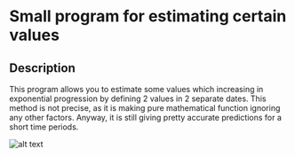 # Small program for estimating certain values

## Description
This program allows you to estimate some values which increasing in exponential progression by defining 2 values in 2 separate dates. This method is not precise, as it is making pure mathematical function ignoring any other factors. Anyway, it is still giving pretty accurate predictions for a short time periods.

![alt text](https://user-images.githubusercontent.com/15568223/43043984-6df35314-8dd8-11e8-95e1-ed86f3da3210.png)
